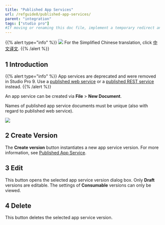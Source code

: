 ```yaml
---
title: "Published App Services"
url: /refguide8/published-app-services/
parent: "integration"
tags: ["studio pro"]
#If moving or renaming this doc file, implement a temporary redirect and let the respective team know they should update the URL in the product. See Mapping to Products for more details.
---
```


{{% alert type="info" %}}
<img src="attachments/chinese-translation/china.png" style="display: inline-block; margin: 0" /> For the Simplified Chinese translation, click [中文译文](https://cdn.mendix.tencent-cloud.com/documentation/refguide8/published-app-services.pdf).
{{% /alert %}}

## 1 Introduction

{{% alert type="info" %}}
App services are deprecated and were removed in Studio Pro 9. Use a [published web service](/refguide8/published-web-services/) or a [published REST service](/refguide8/published-rest-services/) instead.
{{% /alert %}}

An app service can be created via **File** > **New Document**.

Names of published app service documents must be unique (also with regard to published web service).

![](/attachments/refguide8/modeling/integration/published-app-services/16843911.png)

## 2 Create Version

The **Create version** button instantiates a new app service version. For more information, see [Published App Service](/refguide8/published-app-service/).

## 3 Edit

This button opens the selected app service version dialog box. Only **Draft** versions are editable. The settings of **Consumable** versions can only be viewed.

## 4 Delete

This button deletes the selected app service version.
